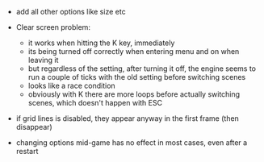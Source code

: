 - add all other options like size etc

- Clear screen problem:
  - it works when hitting the K key, immediately
  - its being turned off correctly when entering menu and on when leaving it
  - but  regardless of the setting,  after turning it off,  the engine
    seems to run a couple of  ticks with the old setting before switching
    scenes
  - looks like a race condition
  - obviously  with K there  are more loops before  actually switching
    scenes, which doesn't happen with ESC
    
    
- if grid lines is disabled, they appear anyway in the first frame (then disappear)

- changing options mid-game has no effect in most cases, even after a restart
